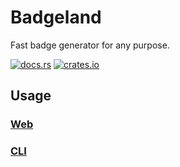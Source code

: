 # Badgeland

Fast badge generator for any purpose.

[![docs.rs](https://badge.land/b/docs/0.7.1?color=4d76ae)](https://docs.rs/badgeland/)
[![crates.io](https://badge.land/b/crates.io/v0.7.1?color=fe7d37)](https://crates.io/crates/badgeland)

## Usage

### [Web](badgeland-web/Readme.md)

### [CLI](badgeland/Readme.md)

